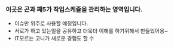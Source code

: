 ### 이곳은 곤과 째5가 작업스케쥴을 관리하는 영역입니다.
- 이슈만 위주로 사용할 예정입니다.
- 서로가 하고 있는일을 공유하고 더욱더 이해를 하기위해서 만들었어용~
- IT모르는 고니가 새로운 경험도 할 수 
